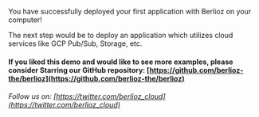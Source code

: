 You have successfully deployed your first application with Berlioz on your computer!

The next step would be to deploy an application which utilizes cloud services like GCP Pub/Sub, Storage, etc.

#### If you liked this demo and would like to see more examples, please consider Starring our GitHub repository: [https://github.com/berlioz-the/berlioz](https://github.com/berlioz-the/berlioz)

###### Follow us on: [https://twitter.com/berlioz_cloud](https://twitter.com/berlioz_cloud)